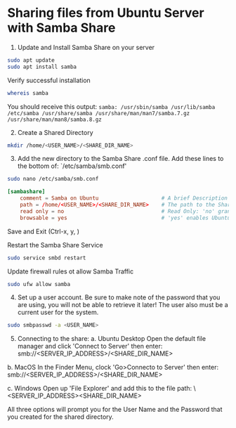 # Sharing files from Ubuntu Server with Samba Share

1. Update and Install Samba Share on your server

```bash
sudo apt update
sudo apt install samba
```
Verify successful installation
```bash
whereis samba
```
You should receive this output:
```samba: /usr/sbin/samba /usr/lib/samba /etc/samba /usr/share/samba /usr/share/man/man7/samba.7.gz /usr/share/man/man8/samba.8.gz```

2.  Create a Shared Directory
```bash
mkdir /home/<USER_NAME>/<SHARE_DIR_NAME>
```

3.  Add the new directory to the Samba Share .conf file.
Add these lines to the bottom of: `/etc/samba/smb.conf'
```bash
sudo nano /etc/samba/smb.conf
```
```conf
[sambashare]
    comment = Samba on Ubuntu                    # A brief Description of the Shared Directory
    path = /home/<USER_NAME>/<SHARE_DIR_NAME>    # The path to the Shared Directory
    read only = no                               # Read Only: 'no' grants write permissions to this folder
    browsable = yes                              # 'yes' enables Ubuntu's file manager to list this share under 'Network'
```
Save and Exit (Ctrl-x, y, <enter>)

Restart the Samba Share Service
```bash
sudo service smbd restart
```
Update firewall rules ot allow Samba Traffic
```bash
sudo ufw allow samba
```

4.  Set up a user account.  Be sure to make note of the password that you are using, you will not be able to retrieve it later!  The user also must be a current user for the system.
```bash
sudo smbpasswd -a <USER_NAME>
```

5.  Connecting to the share:
  a.  Ubuntu Desktop
  Open the default file manager and click 'Connect to Server' then enter:
    smb://<SERVER_IP_ADDRESS>/<SHARE_DIR_NAME>

  b.  MacOS
  In the Finder Menu, clock 'Go>Connecto to Server' then enter:
    smb://<SERVER_IP_ADDRESS>/<SHARE_DIR_NAME>

  c.  Windows
  Open up 'File Explorer' and add this to the file path:
    \\<SERVER_IP_ADDRESS>\<SHARE_DIR_NAME>

All three options will prompt you for the User Name and the Password that you created for the shared directory.




